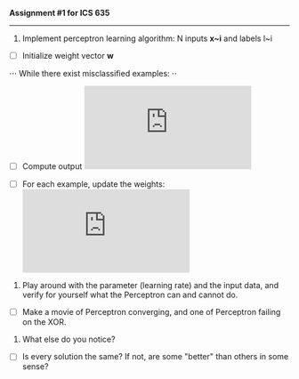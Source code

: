 **Assignment #1 for ICS 635**

- - -

1. Implement perceptron learning algorithm: N inputs **x~i** and labels l~i

 - [ ] Initialize weight vector **w**
 
⋅⋅⋅ While there exist misclassified examples: ⋅⋅

   - [ ] Compute output ![equation](http://www.sciweavers.org/tex2img.php?eq=y_i%3D%5Ctheta%20%28wx_i%29&bc=White&fc=Black&im=jpg&fs=12&ff=arev&edit=0)
   
   - [ ] For each example, update the weights: ![equation](http://www.sciweavers.org/tex2img.php?eq=w%20%2B%3D%20c%28l_i%20-%20y_i%29x_i&bc=White&fc=Black&im=jpg&fs=12&ff=arev&edit=0)
   
1. Play around with the parameter (learning rate) and the input data, and verify for yourself what the Perceptron can and cannot do.

 - [ ] Make a movie of Perceptron converging, and one of Perceptron failing on the XOR.
 
1. What else do you notice?

 - [ ] Is every solution the same? If not, are some "better" than others in some sense?
